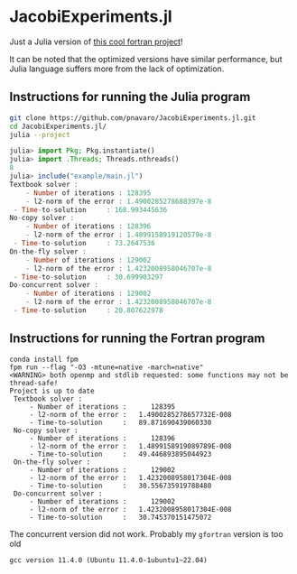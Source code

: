 # JacobiExperiments.jl

Just a Julia version of [this cool fortran project](https://github.com/loiseaujc/Jacobi-Experiments)!

It can be noted that the optimized versions have similar performance, but Julia language suffers more from the lack of optimization.

## Instructions for running the Julia program

```bash
git clone https://github.com/pnavaro/JacobiExperiments.jl.git
cd JacobiExperiments.jl/
julia --project
```

```julia
julia> import Pkg; Pkg.instantiate()
julia> import .Threads; Threads.nthreads()
8
julia> include("example/main.jl")
Textbook solver :
    - Number of iterations : 128395
    - l2-norm of the error : 1.4900285278688397e-8
 - Time-to-solution     : 168.993445636
No-copy solver :
    - Number of iterations : 128396
    - l2-norm of the error : 1.4899158919120579e-8
 - Time-to-solution     : 73.2647536
On-the-fly solver :
    - Number of iterations : 129002
    - l2-norm of the error : 1.4232008958046707e-8
 - Time-to-solution     : 30.699903297
Do-concurrent solver :
    - Number of iterations : 129002
    - l2-norm of the error : 1.4232008958046707e-8
 - Time-to-solution     : 20.807622978
```

## Instructions for running the Fortran program 

```
conda install fpm
fpm run --flag "-O3 -mtune=native -march=native"
<WARNING> both openmp and stdlib requested: some functions may not be thread-safe!
Project is up to date
 Textbook solver :
     - Number of iterations :      128395
     - l2-norm of the error :   1.4900285278657732E-008
     - Time-to-solution     :   89.871690439060330
 No-copy solver :
     - Number of iterations :      128396
     - l2-norm of the error :   1.4899158919089789E-008
     - Time-to-solution     :   49.446893895044923
 On-the-fly solver :
     - Number of iterations :      129002
     - l2-norm of the error :   1.4232008958017304E-008
     - Time-to-solution     :   30.556735919788480
 Do-concurrent solver :
     - Number of iterations :      129002
     - l2-norm of the error :   1.4232008958017304E-008
     - Time-to-solution     :   30.745370151475072
```
The concurrent version did not work. Probably my `gfortran` version is too old
```
gcc version 11.4.0 (Ubuntu 11.4.0-1ubuntu1~22.04)
```
